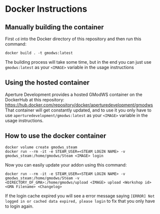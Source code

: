 # Docker Instructions

## Manually building the container
First ``cd`` into the Docker directory of this repository and then run this command:
```
docker build . -t gmodws:latest
```

The building process will take some time, but in the end you can just use ``gmodws:latest`` as your ``<IMAGE>`` variable in the usage instructions

## Using the hosted container
Aperture Development provides a hosted GModWS container on the DockerHub at this repository: https://hub.docker.com/repository/docker/aperturedevelopment/gmodws
That container will get constantly updated, and to use it you only have to use ``aperturedevelopment/gmodws:latest`` as your ``<IMAGE>`` variable in the usage instructions.


## How to use the docker container
```
docker volume create gmodws_steam
docker run --rm -it -e STEAM_USER=<STEAM LOGIN NAME> -v gmodws_steam:/home/gmodws/Steam <IMAGE> login
```

Now you can easily update your addon using this command:
```
docker run --rm -it -e STEAM_USER=<STEAM LOGIN NAME> -v gmodws_steam:/home/gmodws/Steam -v <DIRECTORY_OF_GMA>:/home/gmodws/upload <IMAGE> upload <Workshop id> <GMA Filename> <Changelog>
```

If the login cache expired you will see a error message saying ``[ERROR] Not logged in or cached data expired, please login`` to fix that you only have to login again.
